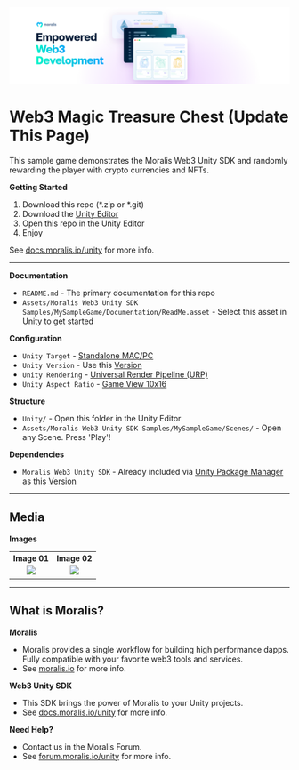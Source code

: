 <img src="https://github.com/MoralisWeb3/web3-unity-sdk-examples/blob/ef346891d0f2a1c4568c7509be2165cab912cd37/Unity/Assets/Moralis%20Web3%20Unity%20SDK%20Examples/Documentation/Images/ReadMeBanner.png" />

# Web3 Magic Treasure Chest (Update This Page)

This sample game demonstrates the Moralis Web3 Unity SDK and randomly rewarding the player with crypto currencies and NFTs.

**Getting Started**
1. Download this repo (*.zip or *.git)
2. Download the [Unity Editor](https://store.unity.com/#plans-individual)
3. Open this repo in the Unity Editor
4. Enjoy

See [docs.moralis.io/unity](https://docs.moralis.io/unity) for more info.

---

**Documentation**
* `README.md` - The primary documentation for this repo
* `Assets/Moralis Web3 Unity SDK Samples/MySampleGame/Documentation/ReadMe.asset` - Select this asset in Unity to get started

**Configuration**
* `Unity Target` - [Standalone MAC/PC](https://support.unity.com/hc/en-us/articles/206336795-What-platforms-are-supported-by-Unity-)
* `Unity Version` - Use this [Version](./Unity/ProjectSettings/ProjectVersion.txt)
* `Unity Rendering` - [Universal Render Pipeline (URP)](https://docs.unity3d.com/Packages/com.unity.render-pipelines.universal@11.0/manual/)
* `Unity Aspect Ratio` - [Game View 10x16](https://docs.unity3d.com/Manual/GameView.html)

**Structure**
* `Unity/` - Open this folder in the Unity Editor
* `Assets/Moralis Web3 Unity SDK Samples/MySampleGame/Scenes/` - Open any Scene. Press 'Play'!

**Dependencies**
* `Moralis Web3 Unity SDK` - Already included via [Unity Package Manager](https://docs.unity3d.com/Manual/upm-ui.html) as this [Version](./Unity/Packages/manifest.json)

----

## Media

**Images**

<table>
  <tr>
    <th>Image 01</th>
    <th>Image 02</th>
  </tr>
  <tr>
    <td align="center"><img src="https://github.com/MoralisWeb3/web3-unity-sdk-sample-game-template/blob/main/Unity/Assets/Moralis%20Web3%20Unity%20SDK%20Samples/MySampleGame/Documentation/Images/Screenshot_01.png" width = "250"></td>
    <td align="center"><img src="https://github.com/MoralisWeb3/web3-unity-sdk-sample-game-template/blob/main/Unity/Assets/Moralis%20Web3%20Unity%20SDK%20Samples/MySampleGame/Documentation/Images/Screenshot_02.png" width = "250"></td>
  </tr> 
</table>


----

## What is Moralis?

**Moralis**

* Moralis provides a single workflow for building high performance dapps. Fully compatible with your favorite web3 tools and services. 
* See [moralis.io](https://moralis.io) for more info.

**Web3 Unity SDK**

* This SDK brings the power of Moralis to your Unity projects. 
* See [docs.moralis.io/unity](https://docs.moralis.io/unity) for more info.

**Need Help?**

* Contact us in the Moralis Forum. 
* See [forum.moralis.io/unity](https://forum.moralis.io/unity) for more info.

